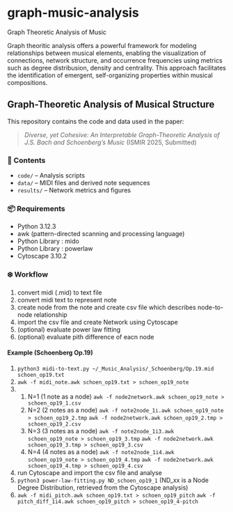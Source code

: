 # graph-music-analysis
Graph Theoretic Analysis of Music

Graph theoritic analysis offers a powerful framework for modeling relationships between musical elements, enabling the visualization of connections, network structure, and occurrence frequencies using metrics such as degree distribusion, density and centrality. This approach facilitates the identification of emergent, self-organizing properties within musical compositions.

## Graph-Theoretic Analysis of Musical Structure

This repository contains the code and data used in the paper:

> *Diverse, yet Cohesive: An Interpretable Graph-Theoretic Analysis of J.S. Bach and Schoenberg’s Music* (ISMIR 2025, Submitted)

### 📂 Contents

- `code/` – Analysis scripts
- `data/` – MIDI files and derived note sequences
- `results/` – Network metrics and figures
<!-- - `notebook.ipynb` – Jupyter notebook for reproducing key results  -->

### 📦 Requirements

- Python 3.12.3
- awk (pattern-directed scanning and processing language)
- Python Library : mido
- Python Library : powerlaw
- Cytoscape 3.10.2

### ❄️ Workflow 

1. convert midi (.mid) to text file
2. convert midi text to represent note
3. create node from the note and create csv file which describes node-to-node relationship
4. import the csv file and create Network using Cytoscape
5. (optional) evaluate power law fitting
6. (optional) evaluate pith difference of eacn node
  
#### Example (Schoenberg Op.19)
1. `python3 midi-to-text.py ~/_Music_Analysis/_Schoenberg/Op.19.mid  schoen_op19.txt`
2. `awk -f midi_note.awk schoen_op19.txt > schoen_op19_note`
3. 
   1.  N=1 (1 note as a node)
     `awk -f node2network.awk schoen_op19_note > schoen_op19_1.csv`
   2.  N=2 (2 notes as a node)
     `awk -f note2node_1i.awk schoen_op19_note > schoen_op19_2.tmp`
     `awk -f node2network.awk schoen_op19_2.tmp > schoen_op19_2.csv`
   3.  N=3 (3 notes as a node)
     `awk -f note2node_1i3.awk schoen_op19_note > schoen_op19_3.tmp`
     `awk -f node2network.awk schoen_op19_3.tmp > schoen_op19_3.csv`
   4.  N=4 (4 notes as a node)
     `awk -f note2node_1i4.awk schoen_op19_note > schoen_op19_4.tmp`
     `awk -f node2network.awk schoen_op19_4.tmp > schoen_op19_4.csv`
4. run Cytoscape and import the csv file and analyse
5. `python3 power-law-fitting.py ND_schoen_op19_1` (ND_xx is a Node Degree Distribution, retrieved from the Cytoscape analysis)
6. `awk -f midi_pitch.awk schoen_op19.txt > schoen_op19_pitch`
   `awk -f pitch_diff_1i4.awk schoen_op19_pitch > schoen_op19_4-pitch`

<!--
## ▶️ How to Run

```bash
python main.py
-->
